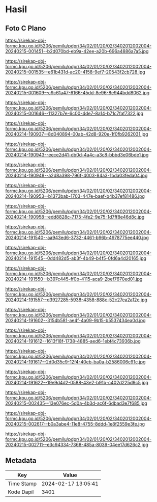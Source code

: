# Hasil

## Foto C Plano

https://sirekap-obj-formc.kpu.go.id/5206/pemilu/pdpr/34/02/01/20/02/3402012002004-20240215-001451--b2d070bd-eb9a-42ee-a20b-696a4886a7a5.jpg

https://sirekap-obj-formc.kpu.go.id/5206/pemilu/pdpr/34/02/01/20/02/3402012002004-20240215-001535--e61b431d-ac20-4158-9ef7-20543f2cb728.jpg

https://sirekap-obj-formc.kpu.go.id/5206/pemilu/pdpr/34/02/01/20/02/3402012002004-20240215-001609--c9c61a47-6166-45dd-8e96-8e944bdd8062.jpg

https://sirekap-obj-formc.kpu.go.id/5206/pemilu/pdpr/34/02/01/20/02/3402012002004-20240215-001646--11327b7e-6c00-4de7-8a14-b71c7faf7322.jpg

https://sirekap-obj-formc.kpu.go.id/5206/pemilu/pdpr/34/02/01/20/02/3402012002004-20240214-190937--8d040894-00ab-42d8-920e-1f0fb9262031.jpg

https://sirekap-obj-formc.kpu.go.id/5206/pemilu/pdpr/34/02/01/20/02/3402012002004-20240214-190943--eece2d41-db0d-4a4c-a3c8-bbbd3e06bde1.jpg

https://sirekap-obj-formc.kpu.go.id/5206/pemilu/pdpr/34/02/01/20/02/3402012002004-20240214-190948--a2d8a398-796f-4003-84a3-1bda03feda04.jpg

https://sirekap-obj-formc.kpu.go.id/5206/pemilu/pdpr/34/02/01/20/02/3402012002004-20240214-190953--b1373bab-1703-447e-baef-b4b37ef81486.jpg

https://sirekap-obj-formc.kpu.go.id/5206/pemilu/pdpr/34/02/01/20/02/3402012002004-20240214-190958--edd8828c-7175-4fe2-9e75-1d7ff8e46d8c.jpg

https://sirekap-obj-formc.kpu.go.id/5206/pemilu/pdpr/34/02/01/20/02/3402012002004-20240214-191540--aa943ed6-3732-4461-b96b-4978775ee440.jpg

https://sirekap-obj-formc.kpu.go.id/5206/pemilu/pdpr/34/02/01/20/02/3402012002004-20240214-191545--0dd482d5-ab3f-4b49-b4f5-0fd6a4d20165.jpg

https://sirekap-obj-formc.kpu.go.id/5206/pemilu/pdpr/34/02/01/20/02/3402012002004-20240214-191550--b397c445-ff0b-4115-aca9-2bef7670ed01.jpg

https://sirekap-obj-formc.kpu.go.id/5206/pemilu/pdpr/34/02/01/20/02/3402012002004-20240214-191557--d3927285-5938-4358-888c-52c27ea2a12e.jpg

https://sirekap-obj-formc.kpu.go.id/5206/pemilu/pdpr/34/02/01/20/02/3402012002004-20240214-191602--3154b581-ae4f-4a09-9b15-b5537434ea0d.jpg

https://sirekap-obj-formc.kpu.go.id/5206/pemilu/pdpr/34/02/01/20/02/3402012002004-20240214-191612--1613f18f-1738-4885-aed6-1ebf4c73936b.jpg

https://sirekap-obj-formc.kpu.go.id/5206/pemilu/pdpr/34/02/01/20/02/3402012002004-20240214-191617--2d0d35c9-12f4-40eb-ba0a-b2586006c91c.jpg

https://sirekap-obj-formc.kpu.go.id/5206/pemilu/pdpr/34/02/01/20/02/3402012002004-20240214-191622--19e9d4d2-0588-43e2-b91b-c402d225d9c5.jpg

https://sirekap-obj-formc.kpu.go.id/5206/pemilu/pdpr/34/02/01/20/02/3402012002004-20240215-002435--13e076ec-5d0a-4b3d-ac6f-6dbad3e7f685.jpg

https://sirekap-obj-formc.kpu.go.id/5206/pemilu/pdpr/34/02/01/20/02/3402012002004-20240215-002617--b0a3abe4-11e8-4755-8ddd-1e8f2559e3fe.jpg

https://sirekap-obj-formc.kpu.go.id/5206/pemilu/pdpr/34/02/01/20/02/3402012002004-20240215-002711--e3c94334-7368-485a-8039-04ee17d626c2.jpg


## Metadata

| Key        | Value               |
| ---------- | ------------------- |
| Time Stamp | 2024-02-17 13:05:41 |
| Kode Dapil | 3401                |



